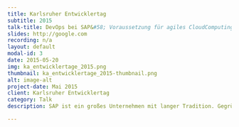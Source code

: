 ```yaml
---
title: Karlsruher Entwicklertag
subtitle: 2015
talk-title: DevOps bei SAP&#58; Voraussetzung für agiles CloudComputing
slides: http://google.com
recording: n/a
layout: default
modal-id: 3
date: 2015-05-20
img: ka_entwicklertage_2015.png
thumbnail: ka_entwicklertage_2015-thumbnail.png
alt: image-alt
project-date: Mai 2015
client: Karlsruher Entwicklertag
category: Talk
description: SAP ist ein großes Unternehmen mit langer Tradition. Gegründet 1972 arbeiten heute über 74000 Mitarbeiter an unternehmenskritschen Anwendungen für fast alle Industrien dieser Welt. Seit Jahrzehnten ist die SAP im on-premise Bereich so bei Kunden erfolgreich. Seit ein paar Jahren befindet sich die SAP jedoch im Wandel. Mit einer klaren Ausrichtung auf Cloud Angebote müssen bei SAP auch viele Arbeitsprozesse und Denkweisen neu erlernt und definieren werden. Durch die erfolgreiche Anwendung von DevOps und Continuous Delivery Prinzipien konnte die SAP bereits zeigen, dass tägliche Software Lieferungen auch in traditionsreichen IT-Großunternehmen umsetzbar sind. Der Vortrag zeigt auf, wie Projekte bei SAP DevOps und Continuous Delivery umsetzen, welche Schwierigkeiten damit verbunden sind und wie traditionsreiche IT-Großunternehmen den Wandel zum Cloud Geschäft meistern können.

---
```

